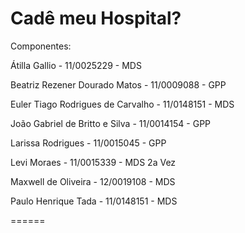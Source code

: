 ﻿Cadê meu Hospital?
======


Componentes:

Átilla Gallio - 11/0025229 - MDS

Beatriz Rezener Dourado Matos - 11/0009088 - GPP

Euler Tiago Rodrigues de Carvalho - 11/0148151 - MDS

João Gabriel de Britto e Silva - 11/0014154 - GPP

Larissa Rodrigues - 11/0015045 - GPP

Levi Moraes - 11/0015339 - MDS 2a Vez

Maxwell de Oliveira - 12/0019108 - MDS

Paulo Henrique Tada - 11/0148151 - MDS


======